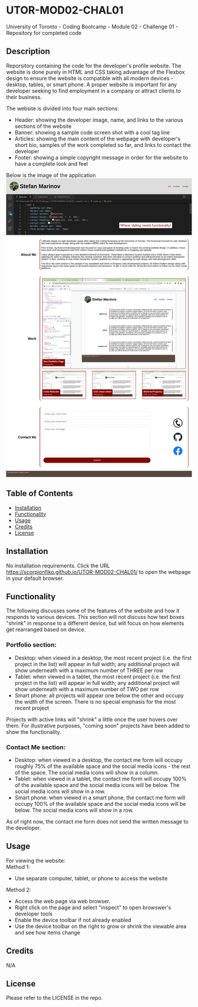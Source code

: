 # UTOR-MOD02-CHAL01
University of Toronto - Coding Bootcamp - Module 02 - Challenge 01 - Repository for completed code

## Description

Reporsitory containing the code for the developer's profile website. The website is done purely in HTML and CSS taking advantage of the Flexbox design to ensure the website is compatible with all modern devices - desktop, tables, or smart phone. A proper website is important for any developer seeking to find employment in a company or attract clients to their business.

The website is divided into four main sections:
- Header: showing the developer image, name, and links to the various sections of the website
- Banner: showing a sample code screen shot with a cool tag line
- Articles: showing the main content of the webpage with developer's short bio, samples of the work completed so far, and links to contact the developer
- Footer: showing a simple copyright message in order for the website to have a complete look and feel 

Below is the image of the application
![Website](./assets/images/scorpionfiko.github.io_UTOR-MOD02-CHAL01_.png)

## Table of Contents

- [Installation](#installation)
- [Functionality](#functionality)
- [Usage](#usage)
- [Credits](#credits)
- [License](#license)

## Installation

No installation requirements. Click the URL https://scorpionfiko.github.io/UTOR-MOD02-CHAL01/ to open the webpage in your default browser.

## Functionality
The following discusses some of the features of the website and how it responds to various devices. This section will not discuss how text boxes "shrink" in response to a different device, but will focus on how elements get rearranged based on device.
### Portfolio section:
- Desktop: when viewed in a desktop, the most recent project (i.e. the first project in the list) will appear in full width; any additional project will show underneath with a maximum number of THREE per row
- Tablet: when viewed in a tablet, the most recent project (i.e. the first project in the list) will appear in full width; any additional project will show underneath with a maximum number of TWO per row
- Smart phone: all projects will appear one below the other and occupy the width of the screen. There is no special emphasis for the most recent project

Projects with active links will "shrink" a little once the user hovers over them. For illustrative purposes, "coming soon" projects have been added to show the functionality.

### Contact Me section:
- Desktop: when viewed in a desktop, the contact me form will occupy roughly 75% of the available space and the social media icons - the rest of the space. The social media icons will show in a column.
- Tablet: when viewed in a tablet, the contact me form will occupy 100% of the available space and the social media icons will be below. The social media icons will show in a row.
- Smart phone: when viewed in a smart phone, the contact me form will occupy 100% of the available space and the social media icons will be below. The social media icons will show in a row.

As of right now, the contact me form does not send the written message to the developer.


## Usage

For viewing the website:<br />
Method 1:
- Use separate computer, tablet, or phone to access the website


Method 2:
- Access the web page via web browser.
- Right click on the page and select "inspect" to open browswer's developer tools
- Enable the device toolbar if not already enabled
- Use the device toolbar on the right to grow or shrink the viewable area and see how items change

## Credits

N/A

## License

Please refer to the LICENSE in the repo.
